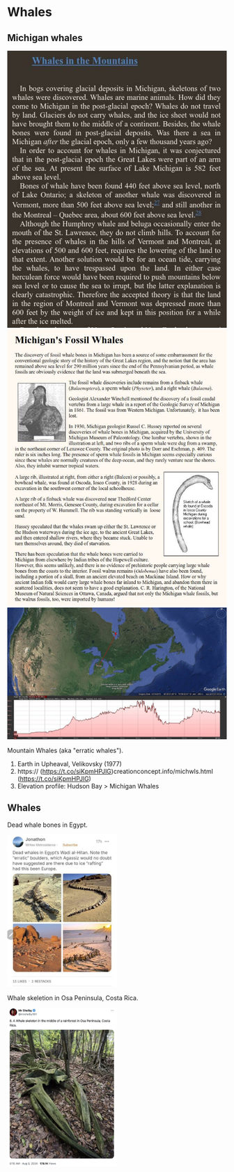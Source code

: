 # Whales

## Michigan whales

![michigan whales](img/michigan-whales.jpg "michigan whales")
![michigan whales](img/michigan-whales2.jpg "michigan whales")
![michigan whales](img/michigan-whales3.jpg "michigan whales")

Mountain Whales (aka "erratic whales").
1. Earth in Upheaval, Velikovsky (1977)
2. https:// (https://t.co/siKpmHPJlG)creationconcept.info/michwls.html (https://t.co/siKpmHPJlG)
3. Elevation profile: Hudson Bay > Michigan Whales

## Whales

Dead whale bones in Egypt.

<img src="img/whale1.jpg" alt="ALT" style="width:50%;"/>

Whale skeletion in Osa Peninsula, Costa Rica.

<img src="img/whale2.jpg" alt="ALT" style="width:50%;"/>